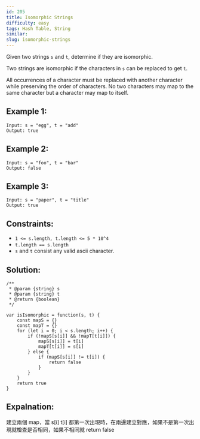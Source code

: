 ```yaml
---
id: 205
title: Isomorphic Strings
difficulty: easy
tags: Hash Table, String
similar:
slug: isomorphic-strings
---
```


Given two strings `s` and `t`, determine if they are isomorphic.

Two strings are isomorphic if the characters in `s` can be replaced to get `t`.

All occurrences of a character must be replaced with another character while preserving the order of characters. No two characters may map to the same character but a character may map to itself.

## Example 1:

```
Input: s = "egg", t = "add"
Output: true
```

## Example 2:

```
Input: s = "foo", t = "bar"
Output: false
```

## Example 3:

```
Input: s = "paper", t = "title"
Output: true
```

## Constraints:

- `1 <= s.length, t.length <= 5 * 10^4`
- `t.length == s.length`
- `s` and `t` consist any valid ascii character.

## Solution:

```
/**
 * @param {string} s
 * @param {string} t
 * @return {boolean}
 */

var isIsomorphic = function(s, t) {
    const mapS = {}
    const mapT = {}
    for (let i = 0; i < s.length; i++) {
        if (!mapS[s[i]] && !mapT[t[i]]) {
            mapS[s[i]] = t[i]
            mapT[t[i]] = s[i]
        } else {
            if (mapS[s[i]] != t[i]) {
                return false
            }
        }
    }
    return true
}
```

## Expalnation:

建立兩個 map，當 s[i] t[i] 都第一次出現時，在兩邊建立對應，如果不是第一次出現就檢查是否相同，如果不相同就 return false
